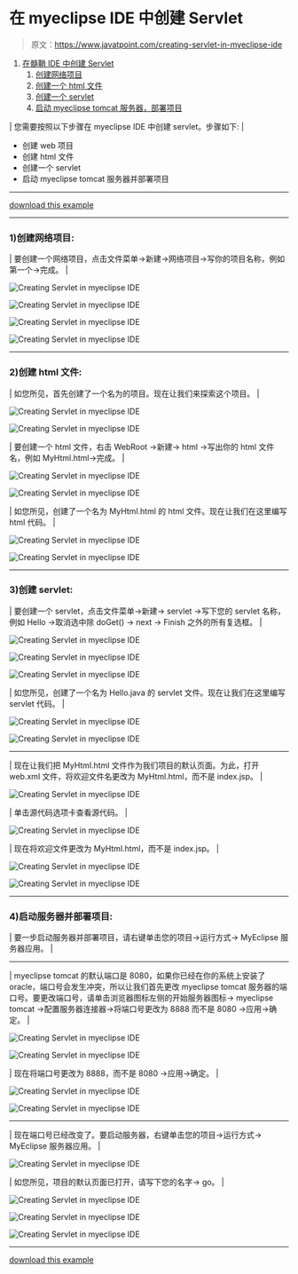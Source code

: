 # 在 myeclipse IDE 中创建 Servlet

> 原文：<https://www.javatpoint.com/creating-servlet-in-myeclipse-ide>

1.  [在髓鞘 IDE 中创建 Servlet](#)
    1.  [创建网络项目](#servletmyeclipse1)
    2.  [创建一个 html 文件](#servletmyeclipse2)
    3.  [创建一个 servlet](#servletmyeclipse3)
    4.  [启动 myeclipse tomcat 服务器，部署项目](#servletmyeclipse4)

| 您需要按照以下步骤在 myeclipse IDE 中创建 servlet。步骤如下: |

*   创建 web 项目
*   创建 html 文件
*   创建一个 servlet
*   启动 myeclipse tomcat 服务器并部署项目

* * *

[download this example](https://static.javatpoint.com/src/servlet/firstservletmyeclipse.zip)

* * *

### 1)创建网络项目:

| 要创建一个网络项目，点击文件菜单->新建->网络项目->写你的项目名称，例如第一个->完成。 |

![Creating Servlet in myeclipse IDE](../img/534d96383a6d2469a68c0000093c0b17.png)

![Creating Servlet in myeclipse IDE](../img/314158e6146e8153adc0c7f338025574.png)

![Creating Servlet in myeclipse IDE](../img/1911cd6a553335822735f55e0efb923b.png)

![Creating Servlet in myeclipse IDE](../img/41b34f3988cfe81f4c2420906a0ab4db.png)

* * *

### 2)创建 html 文件:

| 如您所见，首先创建了一个名为的项目。现在让我们来探索这个项目。 |

![Creating Servlet in myeclipse IDE](../img/fea2a1f30b0f8726514b12576b4d0d97.png)

![Creating Servlet in myeclipse IDE](../img/04d16e2b4330eb5ac6faaf9b36c0fe6d.png)

| 要创建一个 html 文件，右击 WebRoot ->新建-> html ->写出你的 html 文件名，例如 MyHtml.html->完成。 |

![Creating Servlet in myeclipse IDE](../img/2e53b4d457aca9675e5fb6e3c1610746.png)

![Creating Servlet in myeclipse IDE](../img/38d2b1888fc1e89f7e16921088b1f130.png)

| 如您所见，创建了一个名为 MyHtml.html 的 html 文件。现在让我们在这里编写 html 代码。 |

![Creating Servlet in myeclipse IDE](../img/d4d3d7d953bfa03b886beabe52a0b839.png)

![Creating Servlet in myeclipse IDE](../img/12178e7fa4e8c80fbf8ee51e69f4b743.png)

* * *

### 3)创建 servlet:

| 要创建一个 servlet，点击文件菜单->新建-> servlet ->写下您的 servlet 名称，例如 Hello ->取消选中除 doGet() -> next -> Finish 之外的所有复选框。 |

![Creating Servlet in myeclipse IDE](../img/e6e0654a91adbb987d3921eee66442e0.png)

![Creating Servlet in myeclipse IDE](../img/1976f5917063e6b9b363a396a09bb314.png)

![Creating Servlet in myeclipse IDE](../img/a58dd08655ed748aea1423165d1a9729.png)

| 如您所见，创建了一个名为 Hello.java 的 servlet 文件。现在让我们在这里编写 servlet 代码。 |

![Creating Servlet in myeclipse IDE](../img/34590dd0ff6ed0842c2d2ce6c4a68f49.png)

![Creating Servlet in myeclipse IDE](../img/8bcc8eb18f9ad30c9b9465bface311f1.png)

* * *

| 现在让我们把 MyHtml.html 文件作为我们项目的默认页面。为此，打开 web.xml 文件，将欢迎文件名更改为 MyHtml.html，而不是 index.jsp。 |

![Creating Servlet in myeclipse IDE](../img/17fd8544ffbb76cb40ace9583a0338a0.png)

| 单击源代码选项卡查看源代码。 |

![Creating Servlet in myeclipse IDE](../img/932af3e236c675d2cf3fdcb0a483ad2c.png)

| 现在将欢迎文件更改为 MyHtml.html，而不是 index.jsp。 |

![Creating Servlet in myeclipse IDE](../img/a301b2b451b3910f4789448d6a6ee262.png)

![Creating Servlet in myeclipse IDE](../img/fab2ea8514cf3cd0ac02120344901afc.png)

* * *

### 4)启动服务器并部署项目:

| 要一步启动服务器并部署项目，请右键单击您的项目->运行方式-> MyEclipse 服务器应用。 |

* * *

| myeclipse tomcat 的默认端口是 8080，如果你已经在你的系统上安装了 oracle，端口号会发生冲突，所以让我们首先更改 myeclipse tomcat 服务器的端口号。要更改端口号，请单击浏览器图标左侧的开始服务器图标-> myeclipse tomcat ->配置服务器连接器->将端口号更改为 8888 而不是 8080 ->应用->确定。 |

![Creating Servlet in myeclipse IDE](../img/535c9afca0d1b1bf439e500f2e5989f1.png)

![Creating Servlet in myeclipse IDE](../img/7261ba7c914d740b2e412b0b4a6eedb9.png)

| 现在将端口号更改为 8888，而不是 8080 ->应用->确定。 |

![Creating Servlet in myeclipse IDE](../img/dde27c4e0fa2626c7dc615f2a771f8f6.png)

![Creating Servlet in myeclipse IDE](../img/8c57bf15e5fd5c4686b80eddcdced2e6.png)

* * *

| 现在端口号已经改变了。要启动服务器，右键单击您的项目->运行方式-> MyEclipse 服务器应用。 |

![Creating Servlet in myeclipse IDE](../img/4db070cc26a484752fe09c60217a48cb.png)

| 如您所见，项目的默认页面已打开，请写下您的名字-> go。 |

![Creating Servlet in myeclipse IDE](../img/f7dedcad8794f3b36591e6c38abe02da.png)

![Creating Servlet in myeclipse IDE](../img/234e00d0a58753ccb76d6a9c305a8155.png)

![Creating Servlet in myeclipse IDE](../img/28d9d1651fb819b8b9e6409f9fedf8bb.png)

* * *

[download this example](https://static.javatpoint.com/src/servlet/firstservletmyeclipse.zip)